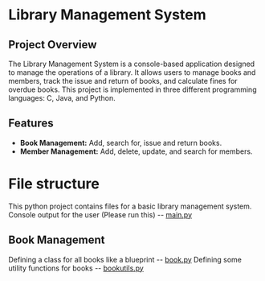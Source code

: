 # Library Management System

## Project Overview
The Library Management System is a console-based application designed to manage the operations of a library. It allows users to manage books and members, track the issue and return of books, and calculate fines for overdue books. This project is implemented in three different programming languages: C, Java, and Python.

## Features
- **Book Management:** Add, search for, issue and return books.
- **Member Management:** Add, delete, update, and search for members.


# File structure

This python project contains files for a basic library management system.
Console output for the user (Please run this) -- [main.py](./python/src/main.py)

## Book Management

Defining a class for all books like a blueprint -- [book.py](./python/src/book.py)
Defining some utility functions for books -- [bookutils.py](./python/src/bookutils.py)

